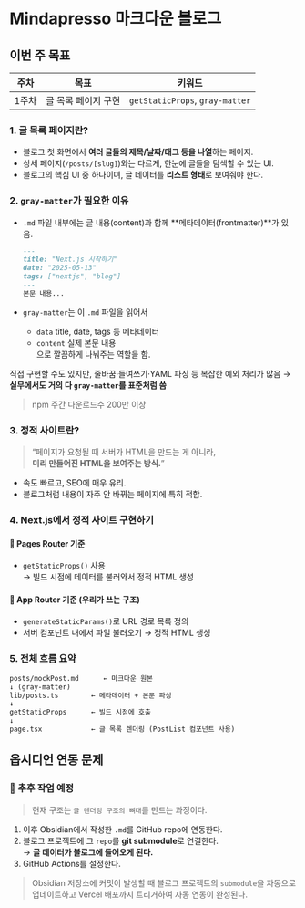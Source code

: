 # Mindapresso 마크다운 블로그

## 이번 주 목표

| 주차  | 목표          | 키워드                             |
| --- | ----------- | ------------------------------- |
| 1주차 | 글 목록 페이지 구현 | `getStaticProps`, `gray-matter` |

### 1. 글 목록 페이지란?

- 블로그 첫 화면에서 **여러 글들의 제목/날짜/태그 등을 나열**하는 페이지.
- 상세 페이지(`/posts/[slug]`)와는 다르게, 한눈에 글들을 탐색할 수 있는 UI.
- 블로그의 핵심 UI 중 하나이며, 글 데이터를 **리스트 형태**로 보여줘야 한다.

### 2. `gray-matter`가 필요한 이유

- `.md` 파일 내부에는 글 내용(content)과 함께 **메타데이터(frontmatter)**가 있음.
  ```md
  ---
  title: "Next.js 시작하기"
  date: "2025-05-13"
  tags: ["nextjs", "blog"]
  ---
  본문 내용...
- `gray-matter`는 이 `.md` 파일을 읽어서

    - `data` title, date, tags 등 메타데이터
    - `content` 실제 본문 내용  
으로 깔끔하게 나눠주는 역할을 함.

직접 구현할 수도 있지만,
줄바꿈·들여쓰기·YAML 파싱 등 복잡한 예외 처리가 많음
→  **실무에서도 거의 다 `gray-matter`를 표준처럼 씀**

> npm 주간 다운로드수 200만 이상

### 3. 정적 사이트란?

> “페이지가 요청될 때 서버가 HTML을 만드는 게 아니라,  
> **미리 만들어진 HTML을 보여주는 방식.**”

- 속도 빠르고, SEO에 매우 유리.
- 블로그처럼 내용이 자주 안 바뀌는 페이지에 특히 적합.

### 4. Next.js에서 정적 사이트 구현하기
#### 📌 Pages Router 기준

- `getStaticProps()` 사용  
    → 빌드 시점에 데이터를 불러와서 정적 HTML 생성
#### 📌 App Router 기준 (우리가 쓰는 구조)

- `generateStaticParams()`로 URL 경로 목록 정의
- 서버 컴포넌트 내에서 파일 불러오기 → 정적 HTML 생성

### 5. 전체 흐름 요약

```txt
posts/mockPost.md      ← 마크다운 원본
↓ (gray-matter)
lib/posts.ts        ← 메타데이터 + 본문 파싱
↓
getStaticProps      ← 빌드 시점에 호출
↓
page.tsx            ← 글 목록 렌더링 (PostList 컴포넌트 사용)
```

## 옵시디언 연동 문제

### 📌 추후 작업 예정 

> 현재 구조는 `글 렌더링 구조의 뼈대`를 만드는 과정이다.

1. 이후 Obsidian에서 작성한 `.md`를 GitHub repo에 연동한다.
2. 블로그 프로젝트에 그 `repo`를 **git submodule**로 연결한다.  
	→ **글 데이터가 블로그에 들어오게 된다.**
3. GitHub Actions를 설정한다.
>Obsidian 저장소에 커밋이 발생할 때  블로그 프로젝트의 `submodule`을 자동으로 업데이트하고 Vercel 배포까지 트리거하여 자동 연동이 완성된다.